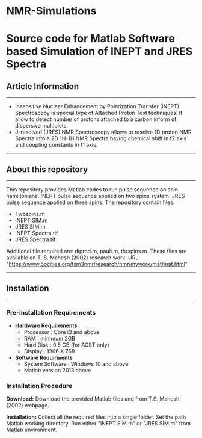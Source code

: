 # NMR-Simulations

# Source code for Matlab Software based Simulation of INEPT and JRES Spectra

## Article Information
***
* Insensitive Nuclear Enhancement by Polarization Transfer (INEPT) Spectroscopy is special type of Attached Proton Test techniques. It allow to detect number of protons attached to a carbon inform of dispersive multiplets.
* J-resolved (JRES) NMR Spectroscopy allows to resolve 1D proton NMR Spectra into a 2D 1H-1H NMR Spectra having chemical shift in f2 axis and coupling constants in f1 axis.
***
## About this repository
***
This repository provides Matlab codes to run pulse sequence on spin hamiltonians. INEPT pulse sequence applied on two spins system. JRES pulse sequence applied on three spins. The repository contain files:

* Twospins.m
* INEPT SIM.m
* JRES SIM.m
* INEPT Spectra.tif
* JRES Spectra.tif

Additional file required are: diprod.m, pauli.m, thrspins.m. These files are available on T. S. Mahesh (2002) research work. URL: "https://www.oocities.org/tsm3nmr/research/nmr/mywork/mat/mat.html"
***
## Installation
***
### Pre-installation Requirements
* **Hardware Requirements**
    * Processor : Core i3 and above
    * RAM : minimum 2GB
    * Hard Disk : 0.5 GB (for ACST only)
    * Display : 1366 X 768
* **Software Requirments**
    * System Software : Windows 10 and above
    * Matlab version 2013 above

### Installation Procedure
**Download:**
Download the provided Matlab files and from T.S. Mahesh (2002) webpage. 

**Installation:**
Collect all the required files into a single folder. Set the path Matlab working directory. Run either "INEPT SIM.m" or "JRES SIM.m" from Matlab environment.
